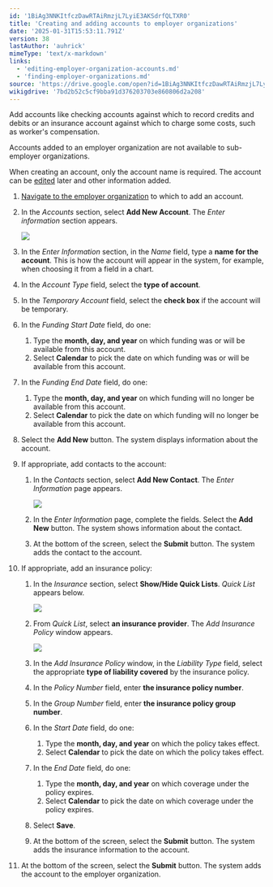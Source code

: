 ```yaml
---
id: '1BiAg3NNKItfczDawRTAiRmzjL7LyiE3AKSdrfQLTXR0'
title: 'Creating and adding accounts to employer organizations'
date: '2025-01-31T15:53:11.791Z'
version: 38
lastAuthor: 'auhrick'
mimeType: 'text/x-markdown'
links:
  - 'editing-employer-organization-accounts.md'
  - 'finding-employer-organizations.md'
source: 'https://drive.google.com/open?id=1BiAg3NNKItfczDawRTAiRmzjL7LyiE3AKSdrfQLTXR0'
wikigdrive: '7bd2b52c5cf9bba91d376203703e860806d2a208'
---
```

Add accounts like checking accounts against which to record credits and debits or an insurance account against which to charge some costs, such as worker's compensation.

Accounts added to an employer organization are not available to sub-employer organizations.

When creating an account, only the account name is required. The account can be [edited](editing-employer-organization-accounts.md) later and other information added.

1. [Navigate to the employer organization](finding-employer-organizations.md) to which to add an account.
2. In the <em>Accounts</em> section, select <strong>Add New Account</strong>. The <em>Enter information</em> section appears.

    ![](../creating-and-adding-accounts-to-employer-organizations.assets/68025a150656a884f40e3c2ea1afca51.png)
3. In the <em>Enter Information</em> section, in the <em>Name</em> field, type a <strong>name for the account</strong>. This is how the account will appear in the system, for example, when choosing it from a field in a chart.
4. In the <em>Account Type</em> field, select the <strong>type of account</strong>.
5. In the <em>Temporary Account</em> field, select the <strong>check box</strong> if the account will be temporary.
6. In the <em>Funding Start Date</em> field, do one:
    1. Type the <strong>month, day, and year</strong> on which funding was or will be available from this account.
    2. Select <strong>Calendar</strong> to pick the date on which funding was or will be available from this account.
7. In the <em>Funding End Date</em> field, do one:
    1. Type the <strong>month, day, and year</strong> on which funding will no longer be available from this account.
    2. Select <strong>Calendar</strong> to pick the date on which funding will no longer be available from this account.
8. Select the <strong>Add New</strong> button. The system displays information about the account.
9. If appropriate, add contacts to the account:
    1. In the <em>Contacts</em> section, select <strong>Add New Contact</strong>. The <em>Enter Information</em> page appears.

        ![](../creating-and-adding-accounts-to-employer-organizations.assets/b52bc2c58fe894c37a87ef56a9d46a08.png)
    2. In the <em>Enter Information</em> page, complete the fields. Select the <strong>Add New</strong> button. The system shows information about the contact.
    3. At the bottom of the screen, select the <strong>Submit</strong> button. The system adds the contact to the account.
10. If appropriate, add an insurance policy:
    1. In the <em>Insurance</em> section, select <strong>Show/Hide Quick Lists</strong>. <em>Quick List</em> appears below.

        ![](../creating-and-adding-accounts-to-employer-organizations.assets/d3050f5fda900eaef96d92564e33e639.png)
    2. From <em>Quick List</em>, select <strong>an insurance provider</strong>. The <em>Add Insurance Policy</em> window appears.

        ![](../creating-and-adding-accounts-to-employer-organizations.assets/1c00d34fd6be1caa10cb4240ebdb7fee.png)
    3. In the <em>Add Insurance Policy</em> window, in the <em>Liability Type</em> field, select the appropriate <strong>type of liability covered</strong> by the insurance policy.
    4. In the <em>Policy Number</em> field, enter <strong>the insurance policy number</strong>.
    5. In the <em>Group Number</em> field, enter <strong>the insurance policy group number</strong>.
    6. In the <em>Start Date</em> field, do one:
        1. Type the <strong>month, day, and year</strong> on which the policy takes effect.
        2. Select <strong>Calendar</strong> to pick the date on which the policy takes effect.
    7. In the <em>End Date</em> field, do one:
        1. Type the <strong>month, day, and year</strong> on which coverage under the policy expires.
        2. Select <strong>Calendar</strong> to pick the date on which coverage under the policy expires.
    8. Select <strong>Save</strong>.
    9. At the bottom of the screen, select the <strong>Submit</strong> button. The system adds the insurance information to the account.
11. At the bottom of the screen, select the <strong>Submit</strong> button. The system adds the account to the employer organization.
